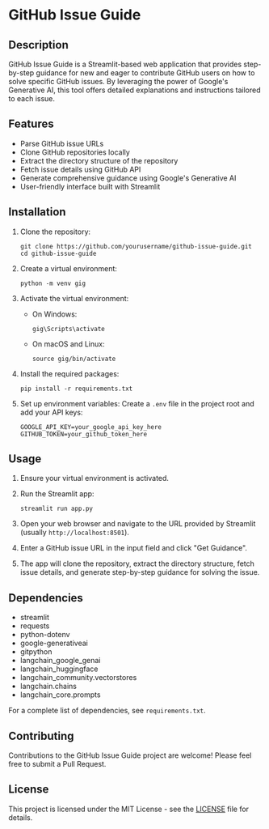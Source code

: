 # GitHub Issue Guide

## Description

GitHub Issue Guide is a Streamlit-based web application that provides step-by-step guidance for new and eager to contribute GitHub users on how to solve specific GitHub issues. By leveraging the power of Google's Generative AI, this tool offers detailed explanations and instructions tailored to each issue.

## Features

- Parse GitHub issue URLs
- Clone GitHub repositories locally
- Extract the directory structure of the repository
- Fetch issue details using GitHub API
- Generate comprehensive guidance using Google's Generative AI
- User-friendly interface built with Streamlit

## Installation

1. Clone the repository:
   ```
   git clone https://github.com/yourusername/github-issue-guide.git
   cd github-issue-guide
   ```

2. Create a virtual environment:
   ```
   python -m venv gig
   ```

3. Activate the virtual environment:
   - On Windows:
     ```
     gig\Scripts\activate
     ```
   - On macOS and Linux:
     ```
     source gig/bin/activate
     ```

4. Install the required packages:
   ```
   pip install -r requirements.txt
   ```

5. Set up environment variables:
   Create a `.env` file in the project root and add your API keys:
   ```
   GOOGLE_API_KEY=your_google_api_key_here
   GITHUB_TOKEN=your_github_token_here
   ```

## Usage

1. Ensure your virtual environment is activated.

2. Run the Streamlit app:
   ```
   streamlit run app.py
   ```

3. Open your web browser and navigate to the URL provided by Streamlit (usually `http://localhost:8501`).

4. Enter a GitHub issue URL in the input field and click "Get Guidance".

5. The app will clone the repository, extract the directory structure, fetch issue details, and generate step-by-step guidance for solving the issue.

## Dependencies

- streamlit
- requests
- python-dotenv
- google-generativeai
- gitpython
- langchain_google_genai
- langchain_huggingface
- langchain_community.vectorstores
- langchain.chains
- langchain_core.prompts

For a complete list of dependencies, see `requirements.txt`.

## Contributing

Contributions to the GitHub Issue Guide project are welcome! Please feel free to submit a Pull Request.

## License

This project is licensed under the MIT License - see the [LICENSE](LICENSE) file for details.
